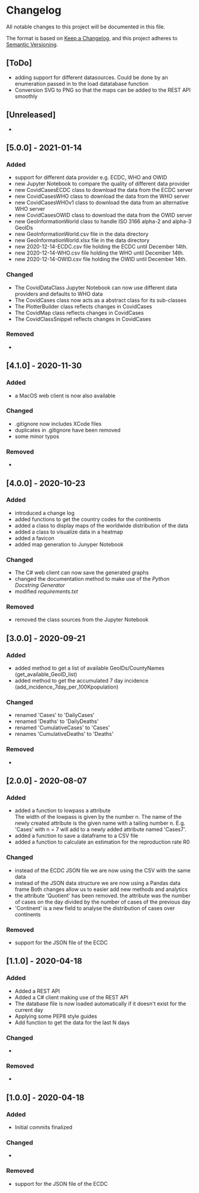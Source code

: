 # Changelog

All notable changes to this project will be documented in this file.

The format is based on [Keep a Changelog](https://keepachangelog.com/en/1.0.0/),
and this project adheres to [Semantic Versioning](https://semver.org/spec/v2.0.0.html).

## [ToDo]

- adding support for different datasources. Could be done by an enumeration passed in to the load datatabase function
- Conversion SVG to PNG so that the maps can be added to the REST API smoothly

## [Unreleased]

-

## [5.0.0] - 2021-01-14

### Added

- support for different data provider e.g. ECDC, WHO and OWID
- new Jupyter Notebook to compare the quality of different data provider  
- new CovidCasesECDC class to download the data from the ECDC server  
- new CovidCasesWHO class to download the data from the WHO server
- new CovidCasesWHOv1 class to download the data from an alternative WHO server
- new CovidCasesOWID class to download the data from the OWID server
- new GeoInformationWorld class to handle ISO 3166 alpha-2 and alpha-3 GeoIDs
- new GeoInformationWorld.csv file in the data directory
- new GeoInformationWorld.xlsx file in the data directory
- new 2020-12-14-ECDC.csv file holding the ECDC until December 14th.
- new 2020-12-14-WHO.csv file holding the WHO until December 14th.
- new 2020-12-14-OWID.csv file holding the OWID until December 14th.

### Changed

- The CovidDataClass Jupyter Notebook can now use different data providers and defaults to WHO data  
- The CovidCases class now acts as a abstract class for its sub-classes  
- The PlotterBuilder class reflects changes in CovidCases  
- The CovidMap class reflects changes in CovidCases  
- The CovidClassSnippet reflects changes in CovidCases

### Removed

-
## [4.1.0] - 2020-11-30

### Added

- a MacOS web client is now also available

### Changed

- .gitignore  now includes XCode files
- duplicates in .gitignore have been removed
- some minor typos

### Removed

-

## [4.0.0] - 2020-10-23

### Added

- introduced a change log
- added functions to get the country codes for the continents
- added a class to display maps of the worldwide distribution of the data
- added a class to visualize data in a heatmap
- added a favicon
- added map generation to Junyper Notebook

### Changed

- The C# web client can now save the generated graphs
- changed the documentation method to make use of the *Python Docstring Generator*
- modified *requirements.txt*

### Removed

- removed the class sources from the Jupyter Notebook

## [3.0.0] - 2020-09-21

### Added

- added method to get a list of available GeoIDs/CountyNames (get_available_GeoID_list)
- added method to get the accumulated 7 day incidence (add_incidence_7day_per_100Kpopulation)

### Changed

- renamed 'Cases' to 'DailyCases'
- renamed 'Deaths' to 'DailyDeaths'
- renamed 'CumulativeCases' to 'Cases'
- renames 'CumulativeDeaths' to 'Deaths'

### Removed

-

## [2.0.0] - 2020-08-07

### Added

- added a function to lowpass a attribute  
  The width of the lowpass is given by the number n. The name of the newly
  created attribute is the given name with a tailing number n. E.g. 'Cases' 
  with n = 7 will add to a newly added attribute named 'Cases7'.
- added a function to save a dataframe to a CSV file
- added a function to calculate an estimation for the reproduction rate R0

### Changed

- instead of the ECDC JSON file we are now using the CSV with the same data
- instead of the JSON data structure we are now using a Pandas data frame
  Both changes allow us to easier add new methods and analytics
- the attribute 'Quotient' has been removed. the attribute was the number
  of cases on the day divided by the number of cases of the
  previous day
- 'Continent' is a new field to analyse the distribution of cases over
  continents

### Removed

- support for the JSON file of the ECDC

## [1.1.0] - 2020-04-18

### Added

- Added a REST API
- Added a C# client making use of the REST API
- The database file is now loaded automatically if it doesn't exist for the current day
- Applying some PEP8 style guides
- Add function to get the data for the last N days

### Changed

-  

### Removed

- 

## [1.0.0] - 2020-04-18

### Added

- Initial commits finalized

### Changed

-  

### Removed

- support for the JSON file of the ECDC
